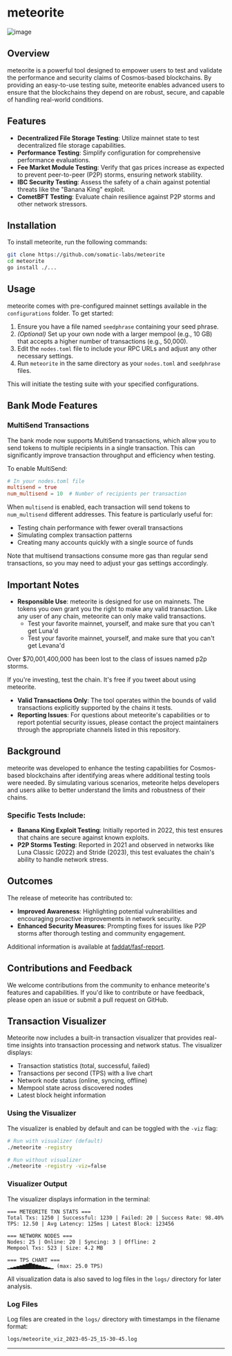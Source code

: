 # meteorite

![image](https://github.com/user-attachments/assets/baa314c4-4e78-4ca5-ba8c-96380ec49bd1)


## Overview

meteorite is a powerful tool designed to empower users to test and validate the performance and security claims of Cosmos-based blockchains. By providing an easy-to-use testing suite, meteorite enables advanced users to ensure that the blockchains they depend on are robust, secure, and capable of handling real-world conditions.

## Features

- **Decentralized File Storage Testing**: Utilize mainnet state to test decentralized file storage capabilities.
- **Performance Testing**: Simplify configuration for comprehensive performance evaluations.
- **Fee Market Module Testing**: Verify that gas prices increase as expected to prevent peer-to-peer (P2P) storms, ensuring network stability.
- **IBC Security Testing**: Assess the safety of a chain against potential threats like the "Banana King" exploit.
- **CometBFT Testing**: Evaluate chain resilience against P2P storms and other network stressors.

## Installation

To install meteorite, run the following commands:

```bash
git clone https://github.com/somatic-labs/meteorite
cd meteorite
go install ./...
```



## Usage

meteorite comes with pre-configured mainnet settings available in the `configurations` folder. To get started:

1. Ensure you have a file named `seedphrase` containing your seed phrase.
2. *(Optional)* Set up your own node with a larger mempool (e.g., 10 GB) that accepts a higher number of transactions (e.g., 50,000).
3. Edit the `nodes.toml` file to include your RPC URLs and adjust any other necessary settings.
4. Run `meteorite` in the same directory as your `nodes.toml` and `seedphrase` files.

This will initiate the testing suite with your specified configurations.

## Bank Mode Features

### MultiSend Transactions

The bank mode now supports MultiSend transactions, which allow you to send tokens to multiple recipients in a single transaction. This can significantly improve transaction throughput and efficiency when testing.

To enable MultiSend:

```toml
# In your nodes.toml file
multisend = true
num_multisend = 10  # Number of recipients per transaction
```

When `multisend` is enabled, each transaction will send tokens to `num_multisend` different addresses. This feature is particularly useful for:

- Testing chain performance with fewer overall transactions
- Simulating complex transaction patterns
- Creating many accounts quickly with a single source of funds

Note that multisend transactions consume more gas than regular send transactions, so you may need to adjust your gas settings accordingly.

## Important Notes

- **Responsible Use**: meteorite is designed for use on mainnets.  The tokens you own grant you the right to make any valid transaction.  Like any user of any chain, meteorite can only make valid transactions.  
  * Test your favorite mainnet, yourself, and make sure that you can't get Luna'd
  * Test your favorite mainnet, yourself, and make sure that you can't get Levana'd

Over $70,001,400,000 has been lost to the class of issues named p2p storms.  

If you're investing, test the chain.  It's free if you tweet about using meteorite.

- **Valid Transactions Only**: The tool operates within the bounds of valid transactions explicitly supported by the chains it tests.
- **Reporting Issues**: For questions about meteorite's capabilities or to report potential security issues, please contact the project maintainers through the appropriate channels listed in this repository.

## Background

meteorite was developed to enhance the testing capabilities for Cosmos-based blockchains after identifying areas where additional testing tools were needed. By simulating various scenarios, meteorite helps developers and users alike to better understand the limits and robustness of their chains.

### Specific Tests Include:

- **Banana King Exploit Testing**: Initially reported in 2022, this test ensures that chains are secure against known exploits.
- **P2P Storms Testing**: Reported in 2021 and observed in networks like Luna Classic (2022) and Stride (2023), this test evaluates the chain's ability to handle network stress.

## Outcomes

The release of meteorite has contributed to:

- **Improved Awareness**: Highlighting potential vulnerabilities and encouraging proactive improvements in network security.
- **Enhanced Security Measures**: Prompting fixes for issues like P2P storms after thorough testing and community engagement.

Additional information is available at [faddat/fasf-report](https://github.com/faddat/fasf-report).

## Contributions and Feedback

We welcome contributions from the community to enhance meteorite's features and capabilities. If you'd like to contribute or have feedback, please open an issue or submit a pull request on GitHub.

## Transaction Visualizer

Meteorite now includes a built-in transaction visualizer that provides real-time insights into transaction processing and network status. The visualizer displays:

- Transaction statistics (total, successful, failed)
- Transactions per second (TPS) with a live chart
- Network node status (online, syncing, offline)
- Mempool state across discovered nodes
- Latest block height information

### Using the Visualizer

The visualizer is enabled by default and can be toggled with the `-viz` flag:

```bash
# Run with visualizer (default)
./meteorite -registry

# Run without visualizer
./meteorite -registry -viz=false
```

### Visualizer Output

The visualizer displays information in the terminal:

```
=== METEORITE TXN STATS ===
Total Txs: 1250 | Successful: 1230 | Failed: 20 | Success Rate: 98.40%
TPS: 12.50 | Avg Latency: 125ms | Latest Block: 123456

=== NETWORK NODES ===
Nodes: 25 | Online: 20 | Syncing: 3 | Offline: 2
Mempool Txs: 523 | Size: 4.2 MB

=== TPS CHART ===
▁▂▃▄▅▆▇█▇▆▅▄▃▂▁ (max: 25.0 TPS)
```

All visualization data is also saved to log files in the `logs/` directory for later analysis.

### Log Files

Log files are created in the `logs/` directory with timestamps in the filename format:

```
logs/meteorite_viz_2023-05-25_15-30-45.log
```

---
